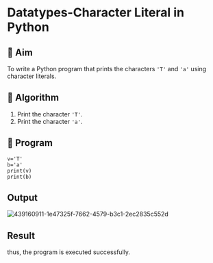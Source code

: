 # Datatypes-Character Literal in Python

## 🎯 Aim
To write a Python program that prints the characters `'T'` and `'a'` using character literals.

## 🧠 Algorithm
1. Print the character `'T'`.
2. Print the character `'a'`.

## 🧾 Program
```
v='T'
b='a'
print(v)
print(b)
```
## Output
![439160911-1e47325f-7662-4579-b3c1-2ec2835c552d](https://github.com/user-attachments/assets/f72f8f39-5e4b-4e33-aaff-120f33e81302)

## Result
thus, the program is executed successfully.
